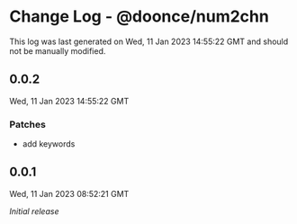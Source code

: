 # Change Log - @doonce/num2chn

This log was last generated on Wed, 11 Jan 2023 14:55:22 GMT and should not be manually modified.

## 0.0.2
Wed, 11 Jan 2023 14:55:22 GMT

### Patches

- add keywords

## 0.0.1
Wed, 11 Jan 2023 08:52:21 GMT

_Initial release_

